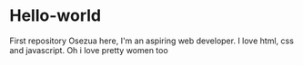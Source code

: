 # Hello-world
First repository
Osezua here, I'm an aspiring web developer.
I love html, css and javascript.
Oh i love pretty women too
